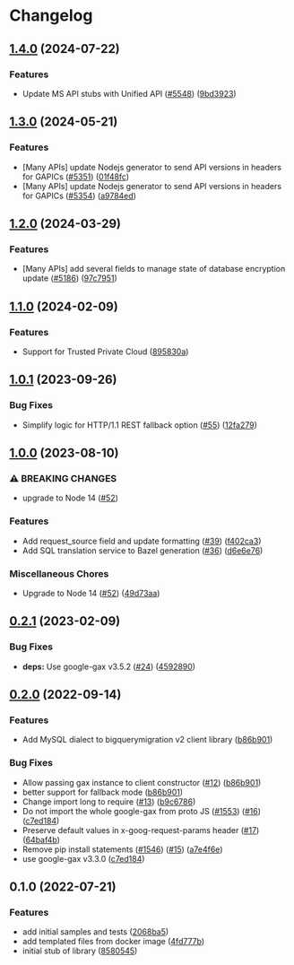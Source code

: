 # Changelog

## [1.4.0](https://github.com/googleapis/google-cloud-node/compare/bigquery-migration-v1.3.0...bigquery-migration-v1.4.0) (2024-07-22)


### Features

* Update MS API stubs with Unified API ([#5548](https://github.com/googleapis/google-cloud-node/issues/5548)) ([9bd3923](https://github.com/googleapis/google-cloud-node/commit/9bd3923bbac93975828f73b24efce9d513d6e201))

## [1.3.0](https://github.com/googleapis/google-cloud-node/compare/bigquery-migration-v1.2.0...bigquery-migration-v1.3.0) (2024-05-21)


### Features

* [Many APIs] update Nodejs generator to send API versions in headers for GAPICs ([#5351](https://github.com/googleapis/google-cloud-node/issues/5351)) ([01f48fc](https://github.com/googleapis/google-cloud-node/commit/01f48fce63ec4ddf801d59ee2b8c0db9f6fb8372))
* [Many APIs] update Nodejs generator to send API versions in headers for GAPICs ([#5354](https://github.com/googleapis/google-cloud-node/issues/5354)) ([a9784ed](https://github.com/googleapis/google-cloud-node/commit/a9784ed3db6ee96d171762308bbbcd57390b6866))

## [1.2.0](https://github.com/googleapis/google-cloud-node/compare/bigquery-migration-v1.1.0...bigquery-migration-v1.2.0) (2024-03-29)


### Features

* [Many APIs] add several fields to manage state of database encryption update ([#5186](https://github.com/googleapis/google-cloud-node/issues/5186)) ([97c7951](https://github.com/googleapis/google-cloud-node/commit/97c7951481ef70d8f49c3d218f7c22ce00df9174))

## [1.1.0](https://github.com/googleapis/google-cloud-node/compare/bigquery-migration-v1.0.1...bigquery-migration-v1.1.0) (2024-02-09)


### Features

* Support for Trusted Private Cloud ([895830a](https://github.com/googleapis/google-cloud-node/commit/895830a3ef91666c30a96a7f68bd4cd1f582d58d))

## [1.0.1](https://github.com/googleapis/nodejs-bigquery-migration/compare/v1.0.0...v1.0.1) (2023-09-26)


### Bug Fixes

* Simplify logic for HTTP/1.1 REST fallback option ([#55](https://github.com/googleapis/nodejs-bigquery-migration/issues/55)) ([12fa279](https://github.com/googleapis/nodejs-bigquery-migration/commit/12fa27927a53668cc3dff1ff717ecce54301491c))

## [1.0.0](https://github.com/googleapis/nodejs-bigquery-migration/compare/v0.2.1...v1.0.0) (2023-08-10)


### ⚠ BREAKING CHANGES

* upgrade to Node 14 ([#52](https://github.com/googleapis/nodejs-bigquery-migration/issues/52))

### Features

* Add request_source field and update formatting ([#39](https://github.com/googleapis/nodejs-bigquery-migration/issues/39)) ([f402ca3](https://github.com/googleapis/nodejs-bigquery-migration/commit/f402ca3274b9d1e34c0828fab8a0cd4e283c6a0a))
* Add SQL translation service to Bazel generation ([#36](https://github.com/googleapis/nodejs-bigquery-migration/issues/36)) ([d6e6e76](https://github.com/googleapis/nodejs-bigquery-migration/commit/d6e6e76cd519daa4b6084c355aa4b30f4c5ec7f7))


### Miscellaneous Chores

* Upgrade to Node 14 ([#52](https://github.com/googleapis/nodejs-bigquery-migration/issues/52)) ([49d73aa](https://github.com/googleapis/nodejs-bigquery-migration/commit/49d73aad7bc1f1bf908489bb30b3845b33272886))

## [0.2.1](https://github.com/googleapis/nodejs-bigquery-migration/compare/v0.2.0...v0.2.1) (2023-02-09)


### Bug Fixes

* **deps:** Use google-gax v3.5.2 ([#24](https://github.com/googleapis/nodejs-bigquery-migration/issues/24)) ([4592890](https://github.com/googleapis/nodejs-bigquery-migration/commit/45928906abff16104316fa817dc2860381984c05))

## [0.2.0](https://github.com/googleapis/nodejs-bigquery-migration/compare/v0.1.0...v0.2.0) (2022-09-14)


### Features

* Add MySQL dialect to bigquerymigration v2 client library ([b86b901](https://github.com/googleapis/nodejs-bigquery-migration/commit/b86b901e10fd651f727347f4e12d1401783cc16f))


### Bug Fixes

* Allow passing gax instance to client constructor ([#12](https://github.com/googleapis/nodejs-bigquery-migration/issues/12)) ([b86b901](https://github.com/googleapis/nodejs-bigquery-migration/commit/b86b901e10fd651f727347f4e12d1401783cc16f))
* better support for fallback mode ([b86b901](https://github.com/googleapis/nodejs-bigquery-migration/commit/b86b901e10fd651f727347f4e12d1401783cc16f))
* Change import long to require ([#13](https://github.com/googleapis/nodejs-bigquery-migration/issues/13)) ([b9c6786](https://github.com/googleapis/nodejs-bigquery-migration/commit/b9c6786c0da4159ecdf632c79062714c38afe7cf))
* Do not import the whole google-gax from proto JS ([#1553](https://github.com/googleapis/nodejs-bigquery-migration/issues/1553)) ([#16](https://github.com/googleapis/nodejs-bigquery-migration/issues/16)) ([c7ed184](https://github.com/googleapis/nodejs-bigquery-migration/commit/c7ed1846776d96336ba1512df2af6d1cebea02b9))
* Preserve default values in x-goog-request-params header ([#17](https://github.com/googleapis/nodejs-bigquery-migration/issues/17)) ([64baf4b](https://github.com/googleapis/nodejs-bigquery-migration/commit/64baf4baec5e6805283f02c90cb47cb0567199ad))
* Remove pip install statements ([#1546](https://github.com/googleapis/nodejs-bigquery-migration/issues/1546)) ([#15](https://github.com/googleapis/nodejs-bigquery-migration/issues/15)) ([a7e4f6e](https://github.com/googleapis/nodejs-bigquery-migration/commit/a7e4f6ef1408f708448aa1bebafff3b474252d59))
* use google-gax v3.3.0 ([c7ed184](https://github.com/googleapis/nodejs-bigquery-migration/commit/c7ed1846776d96336ba1512df2af6d1cebea02b9))

## 0.1.0 (2022-07-21)


### Features

* add initial samples and tests ([2068ba5](https://github.com/googleapis/nodejs-bigquery-migration/commit/2068ba58fd845b6b465a7b93d2085adcbddbad5e))
* add templated files from docker image ([4fd777b](https://github.com/googleapis/nodejs-bigquery-migration/commit/4fd777bcc0d0210760cd4868c999e0ecaedd908d))
* initial stub of library ([8580545](https://github.com/googleapis/nodejs-bigquery-migration/commit/8580545681c0c4da4459447a9ffeb2f04aecb71c))
